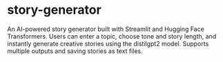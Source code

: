 # story-generator
An AI-powered story generator built with Streamlit and Hugging Face Transformers. Users can enter a topic, choose tone and story length, and instantly generate creative stories using the distilgpt2 model. Supports multiple outputs and saving stories as text files.
